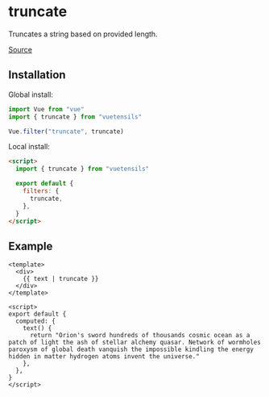 # truncate

Truncates a string based on provided length.

[Source](https://github.com/Stegosource/vuetensils/blob/master/src/filters.js)

## Installation

Global install:

```js
import Vue from "vue"
import { truncate } from "vuetensils"

Vue.filter("truncate", truncate)
```

Local install:

```html
<script>
  import { truncate } from "vuetensils"

  export default {
    filters: {
      truncate,
    },
  }
</script>
```

## Example

```vue live
<template>
  <div>
    {{ text | truncate }}
  </div>
</template>

<script>
export default {
  computed: {
    text() {
      return "Orion's sword hundreds of thousands cosmic ocean as a patch of light the ash of stellar alchemy quasar. Network of wormholes paroxysm of global death vanquish the impossible kindling the energy hidden in matter hydrogen atoms invent the universe."
    },
  },
}
</script>
```
